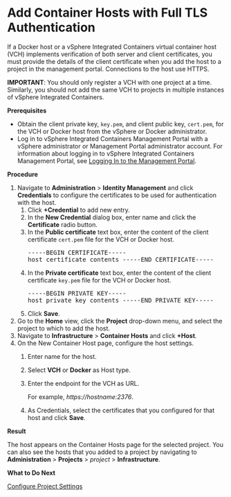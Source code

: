 # Add Container Hosts with Full TLS Authentication #

If a Docker host or a vSphere Integrated Containers virtual container host (VCH) implements verification of both server and client certificates, you must provide the details of the client certificate when you add the host to a project in the management portal. Connections to the host use HTTPS.

**IMPORTANT**: You should only register a VCH with one project at a time. Similarly, you should not add the same VCH to projects in multiple instances of vSphere Integrated Containers.

**Prerequisites**

- Obtain the client private key, `key.pem`, and client public key, `cert.pem`, for the VCH or Docker host from the vSphere or Docker administrator.
- Log in to vSphere Integrated Containers Management Portal with a vSphere administrator or Management Portal administrator account. For information about logging in to vSphere Integrated Containers Management Portal, see [Logging In to the Management Portal](logging_in_mp.md).

**Procedure**

1. Navigate to **Administration** > **Identity Management** and click **Credentials** to configure the certificates to be used for authentication with the host.
	1. Click **+Credential** to add new entry.
	2. In the **New Credential** dialog box, enter name and click the **Certificate** radio button.
	3. In the **Public certificate** text box, enter the content of the client certificate `cert.pem` file for the VCH or Docker host.<pre>-----BEGIN CERTIFICATE-----
    host_certificate_contents
    -----END CERTIFICATE-----</pre>
	4. In the **Private certificate** text box, enter the content of the client certificate `key.pem` file for the VCH or Docker host.<pre>-----BEGIN PRIVATE KEY-----
    host_private_key_contents
    -----END PRIVATE KEY-----</pre>
	5. Click **Save**.
1. Go to the **Home** view, click the **Project**  drop-down menu, and select the project to which to add the host.
2. Navigate to **Infrastructure** > **Container Hosts** and click **+Host**.
3. On the New Container Host page, configure the host settings.
	1. Enter name for the host.
	2. Select **VCH** or **Docker** as Host type.
	2. Enter the endpoint for the VCH as URL.

	    For example, *https://*hostname*:2376*.

    3. As Credentials, select the certificates that you configured for that host and click **Save**.

**Result**

The host appears on the Container Hosts page for the selected project. You can also see the hosts that you added to a project by navigating to **Administration** > **Projects** > *project* > **Infrastructure**.

**What to Do Next**

[Configure Project Settings](manage_projects.md)